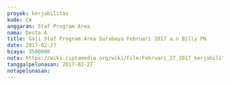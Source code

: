 ```yaml
---
proyek: kerjabilitas
kode: C4
anggaran: Staf Program Area
nama: Desta A
title: Gaji Staf Program Area Surabaya Februari 2017 a.n Billy PN
date: 2017-02-27
biaya: 3500000
nota: https://wiki.ciptamedia.org/wiki/File:Februari_27_2017_kerjabilitas_C4_staf_area_surabaya_billy570.jpg
tanggalpelunasan: 2017-02-27
notapelunasan:
---
```

